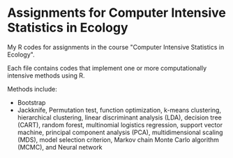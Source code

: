 # Assignments for Computer Intensive Statistics in Ecology
My R codes for assignments in the course "Computer Intensive Statistics in Ecology". 

Each file contains codes that implement one or more computationally intensive methods using R. 

Methods include: 
* Bootstrap
* Jackknife, Permutation test, function optimization, k-means clustering, hierarchical clustering, linear discriminant analysis (LDA), decision tree (CART), random forest, multinomial logistics regression, support vector machine, principal component analysis (PCA), multidimensional scaling (MDS), model selection criterion, Markov chain Monte Carlo algorithm (MCMC), and Neural network
